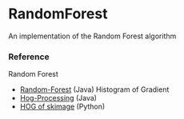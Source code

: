 RandomForest
============

An implementation of the Random Forest algorithm

### Reference
Random Forest
* [Random-Forest](https://github.com/ironmanMA/Random-Forest) (Java)
Histogram of Gradient
* [Hog-Processing](http://hogprocessing.altervista.org/) (Java)
* [HOG of skimage](http://scikit-image.org/docs/dev/auto_examples/plot_hog.html) (Python)
